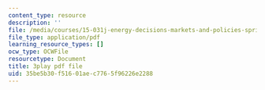 ```yaml
---
content_type: resource
description: ''
file: /media/courses/15-031j-energy-decisions-markets-and-policies-spring-2012/35be5b30f51601aec7765f96226e2288_6Rq2VFCGQfE.pdf
file_type: application/pdf
learning_resource_types: []
ocw_type: OCWFile
resourcetype: Document
title: 3play pdf file
uid: 35be5b30-f516-01ae-c776-5f96226e2288
---
```

